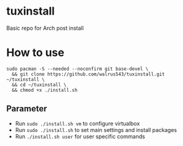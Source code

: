 # tuxinstall
Basic repo for Arch post install

# How to use
````
sudo pacman -S --needed --noconfirm git base-devel \
  && git clone https://github.com/walrus543/tuxinstall.git ~/tuxinstall \
  && cd ~/tuxinstall \
  && chmod +x ./install.sh
````
## Parameter
* Run `sudo ./install.sh vm` to configure virtualbox
* Run `sudo ./install.sh` to set main settings and install packages
* Run `./install.sh user` for user specific commands
